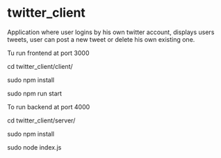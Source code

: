 # twitter_client
Application where user logins by his own twitter account, displays users tweets, user can post a new tweet or delete his own existing one.

Tu run frontend at port 3000


cd twitter_client/client/


sudo npm install


sudo npm run start

To run backend at port 4000


cd twitter_client/server/


sudo npm install


sudo node index.js
